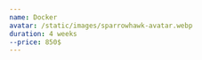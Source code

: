 ```yaml
---
name: Docker
avatar: /static/images/sparrowhawk-avatar.webp
duration: 4 weeks
--price: 850$
---
```

